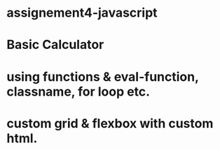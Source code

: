 # assignement4-javascript
# Basic Calculator
# using functions & eval-function, classname, for loop etc.
# custom grid & flexbox with custom html.